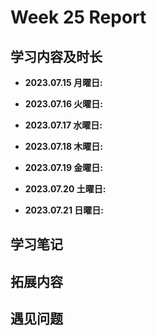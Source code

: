 # Week 25 Report

## 学习内容及时长

* **2023.07.15 月曜日:** 

* **2023.07.16 火曜日:** 

* **2023.07.17 水曜日:** 

* **2023.07.18 木曜日:** 

* **2023.07.19 金曜日:** 

* **2023.07.20 土曜日:** 

* **2023.07.21 日曜日:** 

## 学习笔记

## 拓展内容

## 遇见问题
